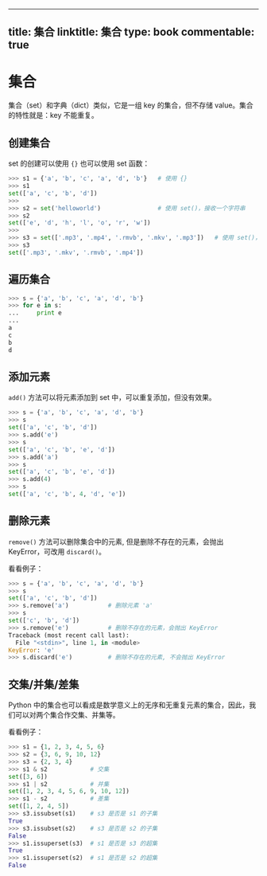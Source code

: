 
---
title: 集合
linktitle: 集合
type: book
commentable: true
---

# 集合

集合（set）和字典（dict）类似，它是一组 key 的集合，但不存储 value。集合的特性就是：key 不能重复。

## 创建集合

set 的创建可以使用 `{}` 也可以使用 set 函数：

```python
>>> s1 = {'a', 'b', 'c', 'a', 'd', 'b'}   # 使用 {}
>>> s1
set(['a', 'c', 'b', 'd'])
>>>
>>> s2 = set('helloworld')                # 使用 set()，接收一个字符串
>>> s2
set(['e', 'd', 'h', 'l', 'o', 'r', 'w'])
>>>
>>> s3 = set(['.mp3', '.mp4', '.rmvb', '.mkv', '.mp3'])   # 使用 set()，接收一个列表
>>> s3
set(['.mp3', '.mkv', '.rmvb', '.mp4'])
```

## 遍历集合

```python
>>> s = {'a', 'b', 'c', 'a', 'd', 'b'}
>>> for e in s:
...     print e
...
a
c
b
d
```

## 添加元素

`add()` 方法可以将元素添加到 set 中，可以重复添加，但没有效果。

```python
>>> s = {'a', 'b', 'c', 'a', 'd', 'b'}
>>> s
set(['a', 'c', 'b', 'd'])
>>> s.add('e')
>>> s
set(['a', 'c', 'b', 'e', 'd'])
>>> s.add('a')
>>> s
set(['a', 'c', 'b', 'e', 'd'])
>>> s.add(4)
>>> s
set(['a', 'c', 'b', 4, 'd', 'e'])
```

## 删除元素

`remove()` 方法可以删除集合中的元素, 但是删除不存在的元素，会抛出 KeyError，可改用 `discard()`。

看看例子：

```python
>>> s = {'a', 'b', 'c', 'a', 'd', 'b'}
>>> s
set(['a', 'c', 'b', 'd'])
>>> s.remove('a')           # 删除元素 'a'
>>> s
set(['c', 'b', 'd'])
>>> s.remove('e')           # 删除不存在的元素，会抛出 KeyError
Traceback (most recent call last):
  File "<stdin>", line 1, in <module>
KeyError: 'e'
>>> s.discard('e')          # 删除不存在的元素, 不会抛出 KeyError
```

## 交集/并集/差集

Python 中的集合也可以看成是数学意义上的无序和无重复元素的集合，因此，我们可以对两个集合作交集、并集等。

看看例子：

```python
>>> s1 = {1, 2, 3, 4, 5, 6}
>>> s2 = {3, 6, 9, 10, 12}
>>> s3 = {2, 3, 4}
>>> s1 & s2            # 交集
set([3, 6])
>>> s1 | s2            # 并集
set([1, 2, 3, 4, 5, 6, 9, 10, 12])
>>> s1 - s2            # 差集
set([1, 2, 4, 5])
>>> s3.issubset(s1)    # s3 是否是 s1 的子集
True
>>> s3.issubset(s2)    # s3 是否是 s2 的子集
False
>>> s1.issuperset(s3)  # s1 是否是 s3 的超集
True
>>> s1.issuperset(s2)  # s1 是否是 s2 的超集
False
```

    